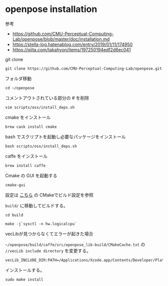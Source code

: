 # openpose installation
参考
* https://github.com/CMU-Perceptual-Computing-Lab/openpose/blob/master/doc/installation.md
* https://stella-log.hatenablog.com/entry/2019/01/11/174950
* https://qiita.com/takahyon/items/197250194edf2d6ec041

git clone

```
git clone https://github.com/CMU-Perceptual-Computing-Lab/openpose.git
```

フォルダ移動

```
cd ~/openpose
```

コメントアウトされている部分の # を削除

```
vim scripts/osx/install_deps.sh
```

cmake をインストール

```
brew cask install cmake
```

bash でスクリプトを起動し必要なパッケージをインストール

```
bash scripts/osx/install_deps.sh
```

caffe をインストール

```
brew install caffe
```

Cmake の GUI を起動する

```
cmake-gui
```

設定は [こちら](https://stella-log.hatenablog.com/entry/2019/01/11/174950) の CMakeでビルド設定を参照

```build/``` に移動してビルドする。

```
cd build
```

```
make -j`sysctl -n hw.logicalcpu`
```

vecLibが見つからなくてエラーが起きた場合

```~/openpose/build/caffe/src/openpose_lib-build/CMakeCache.txt``` の ```//vecLib include directory``` を変更する。

```
vecLib_INCLUDE_DIR:PATH=/Applications/Xcode.app/Contents/Developer/Platforms/MacOSX.platform/Developer/SDKs/MacOSX.sdk/System/Library/Frameworks/Accelerate.framework/Versions/Current/Frameworks/vecLib.framework/Headers/
```

インストールする。

```
sudo make install
```
